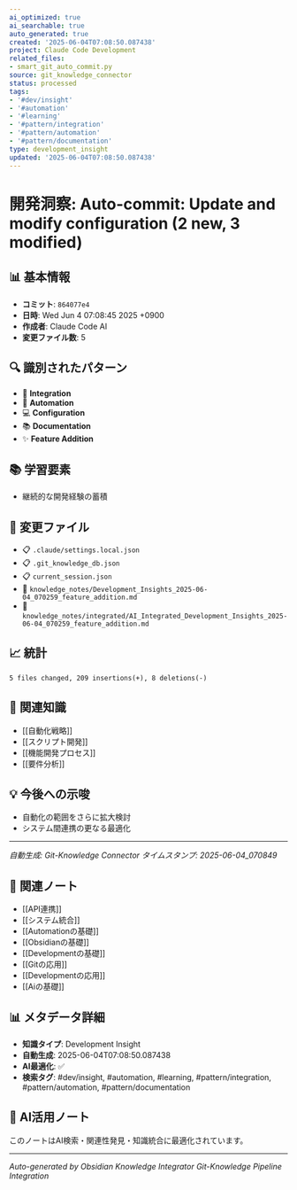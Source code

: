 ```yaml
---
ai_optimized: true
ai_searchable: true
auto_generated: true
created: '2025-06-04T07:08:50.087438'
project: Claude Code Development
related_files:
- smart_git_auto_commit.py
source: git_knowledge_connector
status: processed
tags:
- '#dev/insight'
- '#automation'
- '#learning'
- '#pattern/integration'
- '#pattern/automation'
- '#pattern/documentation'
type: development_insight
updated: '2025-06-04T07:08:50.087438'
---
```


# 開発洞察: Auto-commit: Update and modify configuration (2 new, 3 modified)

## 📊 基本情報
- **コミット**: `864077e4`
- **日時**: Wed Jun 4 07:08:45 2025 +0900
- **作成者**: Claude Code AI
- **変更ファイル数**: 5

## 🔍 識別されたパターン
- 🔗 **Integration**
- 🤖 **Automation**
- 💻 **Configuration**
- 📚 **Documentation**
- ✨ **Feature Addition**

## 📚 学習要素
- 継続的な開発経験の蓄積

## 📁 変更ファイル
- 📋 `.claude/settings.local.json`
- 📋 `.git_knowledge_db.json`
- 📋 `current_session.json`
- 📝 `knowledge_notes/Development_Insights_2025-06-04_070259_feature_addition.md`
- 📝 `knowledge_notes/integrated/AI_Integrated_Development_Insights_2025-06-04_070259_feature_addition.md`

## 📈 統計
```
5 files changed, 209 insertions(+), 8 deletions(-)
```

## 🔗 関連知識
- [[自動化戦略]]
- [[スクリプト開発]]
- [[機能開発プロセス]]
- [[要件分析]]

## 💡 今後への示唆
- 自動化の範囲をさらに拡大検討
- システム間連携の更なる最適化

---
*自動生成: Git-Knowledge Connector*
*タイムスタンプ: 2025-06-04_070849*


## 🔗 関連ノート
- [[API連携]]
- [[システム統合]]
- [[Automationの基礎]]
- [[Obsidianの基礎]]
- [[Developmentの基礎]]
- [[Gitの応用]]
- [[Developmentの応用]]
- [[Aiの基礎]]

## 📊 メタデータ詳細
- **知識タイプ**: Development Insight
- **自動生成**: 2025-06-04T07:08:50.087438
- **AI最適化**: ✅
- **検索タグ**: #dev/insight, #automation, #learning, #pattern/integration, #pattern/automation, #pattern/documentation

## 🧠 AI活用ノート
このノートはAI検索・関連性発見・知識統合に最適化されています。

---
*Auto-generated by Obsidian Knowledge Integrator*
*Git-Knowledge Pipeline Integration*
